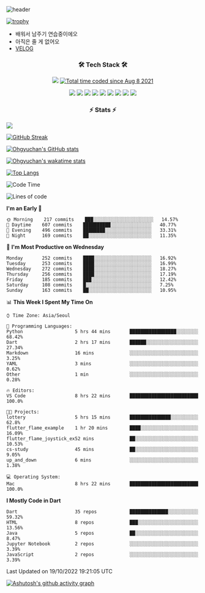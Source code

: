 <!--
**Ohgyuchan/Ohgyuchan** is a ✨ _special_ ✨ repository because its `README.md` (this file) appears on your GitHub profile.

Here are some ideas to get you started:

- 🔭 I’m currently working on ...
- 🌱 I’m currently learning ...
- 👯 I’m looking to collaborate on ...
- 🤔 I’m looking for help with ...
- 💬 Ask me about ...
- 📫 How to reach me: ...
- 😄 Pronouns: ...
- ⚡ Fun fact: ...
-->
![header](https://capsule-render.vercel.app/api?type=soft&color=auto&height=150&section=header&text=Ohgyuchan&fontSize=80&animation=twinkling)

[![trophy](https://github-profile-trophy.vercel.app/?username=Ohgyuchan&column=-1)](https://github.com/ryo-ma/github-profile-trophy)

<!-- ### Hi there 👋 -->
  * 배워서 남주기 연습중이에오
  * 아직은 줄 게 없어오
  * [VELOG](https://velog.io/@terman)



<h3 align="center"><b>🛠 Tech Stack 🛠</b></h3>

<p align="center">
<a href="https://hits.seeyoufarm.com"><img src="https://hits.seeyoufarm.com/api/count/incr/badge.svg?url=https%3A%2F%2Fgithub.com%2FOhgyuchan&count_bg=%2379C83D&title_bg=%23555555&icon=&icon_color=%23E7E7E7&title=visitors+%F0%9F%99%8C&edge_flat=false"/></a> <a href="https://wakatime.com/@9d35e6a9-2400-4e9b-b741-9597e6de1373"><img src="https://wakatime.com/badge/user/9d35e6a9-2400-4e9b-b741-9597e6de1373.svg" alt="Total time coded since Aug 8 2021" /></a></p>


<p align="center">
<img src="https://img.shields.io/badge/HTML5-E34F26?style=flat-square&logo=HTML5&logoColor=white"/></a>
<img src="https://img.shields.io/badge/CSS3-1572B6?style=flat-square&logo=CSS3&logoColor=white"/></a>
<img src="https://img.shields.io/badge/JavaScript-F7DF1E?style=flat-square&logo=JavaScript&logoColor=white"/></a>
<!-- <img src="https://img.shields.io/badge/Node.js-339933?style=flat-square&logo=Node.js&logoColor=white"/></a> &nbsp -->
<img src="https://img.shields.io/badge/Android-3DDC84?style=flat-square&logo=Android&logoColor=white"/></a> 
<img src="https://img.shields.io/badge/Flutter-02569B?style=flat-square&logo=Flutter&logoColor=white"></a> 
<img src="https://img.shields.io/badge/Dart-0175C2?style=flat-square&logo=Dart&logoColor=white"></a> 
<!-- <img src="https://img.shields.io/badge/R-0175C2?style=flat-square&logo=R&logoColor=white"></a> &nbsp -->
<!-- <img src="https://img.shields.io/badge/MongoDB-47A248?style=flat-square&logo=MongoDB&logoColor=white"/></a> &nbsp -->
<!-- <img src="https://img.shields.io/badge/MySQL-4479A1?style=flat-square&logo=MySQL&logoColor=white"/></a> &nbsp -->
<img src="https://img.shields.io/badge/c++-00599C?style=flat-square&logo=c%2B%2B&logoColor=white"/></a> 
<img src="https://img.shields.io/badge/python-0175C2?style=flat-square&logo=python&logoColor=white"></a> 
<img src="https://img.shields.io/badge/github-181717?style=flat-square&logo=github&logoColor=white"></a> 
<!-- <img src="https://img.shields.io/badge/unity-FCC624?style=flat-square&logo=unity&logoColor=black"></a>  -->
<!-- <img src="https://img.shields.io/badge/Amazon AWS-232F3E?style=flat-square&logo=Amazon%20AWS&logoColor=white"/></a> &nbsp -->
</p></b>

<h3 align="center"><b>⚡️ Stats ⚡️</b></h3>

<!--OPGC-->
<a href="https://opgc.me/#/users/Ohgyuchan" target="_blank"><img src="https://api.opgc.me/githubs/users/Ohgyuchan/tag/?theme=rainbow" /></a>  

[![GitHub Streak](https://github-readme-streak-stats.herokuapp.com?user=Ohgyuchan)](https://git.io/streak-stats)

[![Ohgyuchan's GitHub stats](https://github-readme-stats.vercel.app/api?username=Ohgyuchan&include_all_commits=true&count_private=true&show_icons=true&theme=buefy)](https://github.com/anuraghazra/github-readme-stats)

[![Ohgyuchan's wakatime stats](https://github-readme-stats.vercel.app/api/wakatime?username=TermanOh&layout=compact&theme=buefy)](https://github.com/anuraghazra/github-readme-stats)

[![Top Langs](https://github-readme-stats.vercel.app/api/top-langs/?username=Ohgyuchan&layout=compact&exclude_repo=unity_example&theme=buefy)](https://github.com/anuraghazra/github-readme-stats)
  
<!--START_SECTION:waka-->
![Code Time](http://img.shields.io/badge/Code%20Time-728%20hrs%206%20mins-blue)

![Lines of code](https://img.shields.io/badge/From%20Hello%20World%20I%27ve%20Written-2%20Million%20lines%20of%20code-blue)

**I'm an Early 🐤** 

```text
🌞 Morning    217 commits    ███░░░░░░░░░░░░░░░░░░░░░░   14.57% 
🌆 Daytime    607 commits    ██████████░░░░░░░░░░░░░░░   40.77% 
🌃 Evening    496 commits    ████████░░░░░░░░░░░░░░░░░   33.31% 
🌙 Night      169 commits    ██░░░░░░░░░░░░░░░░░░░░░░░   11.35%

```
📅 **I'm Most Productive on Wednesday** 

```text
Monday       252 commits    ████░░░░░░░░░░░░░░░░░░░░░   16.92% 
Tuesday      253 commits    ████░░░░░░░░░░░░░░░░░░░░░   16.99% 
Wednesday    272 commits    ████░░░░░░░░░░░░░░░░░░░░░   18.27% 
Thursday     256 commits    ████░░░░░░░░░░░░░░░░░░░░░   17.19% 
Friday       185 commits    ███░░░░░░░░░░░░░░░░░░░░░░   12.42% 
Saturday     108 commits    █░░░░░░░░░░░░░░░░░░░░░░░░   7.25% 
Sunday       163 commits    ██░░░░░░░░░░░░░░░░░░░░░░░   10.95%

```


📊 **This Week I Spent My Time On** 

```text
⌚︎ Time Zone: Asia/Seoul

💬 Programming Languages: 
Python                   5 hrs 44 mins       █████████████████░░░░░░░░   68.42% 
Dart                     2 hrs 17 mins       ██████░░░░░░░░░░░░░░░░░░░   27.34% 
Markdown                 16 mins             ░░░░░░░░░░░░░░░░░░░░░░░░░   3.25% 
YAML                     3 mins              ░░░░░░░░░░░░░░░░░░░░░░░░░   0.62% 
Other                    1 min               ░░░░░░░░░░░░░░░░░░░░░░░░░   0.28%

🔥 Editors: 
VS Code                  8 hrs 22 mins       █████████████████████████   100.0%

🐱‍💻 Projects: 
lottery                  5 hrs 15 mins       ███████████████░░░░░░░░░░   62.8% 
flutter_flame_example    1 hr 20 mins        ████░░░░░░░░░░░░░░░░░░░░░   16.09% 
flutter_flame_joystick_ex52 mins             ██░░░░░░░░░░░░░░░░░░░░░░░   10.53% 
cs-study                 45 mins             ██░░░░░░░░░░░░░░░░░░░░░░░   9.05% 
up_and_down              6 mins              ░░░░░░░░░░░░░░░░░░░░░░░░░   1.38%

💻 Operating System: 
Mac                      8 hrs 22 mins       █████████████████████████   100.0%

```

**I Mostly Code in Dart** 

```text
Dart                     35 repos            ██████████████░░░░░░░░░░░   59.32% 
HTML                     8 repos             ███░░░░░░░░░░░░░░░░░░░░░░   13.56% 
Java                     5 repos             ██░░░░░░░░░░░░░░░░░░░░░░░   8.47% 
Jupyter Notebook         2 repos             ░░░░░░░░░░░░░░░░░░░░░░░░░   3.39% 
JavaScript               2 repos             ░░░░░░░░░░░░░░░░░░░░░░░░░   3.39%

```



 Last Updated on 19/10/2022 19:21:05 UTC
<!--END_SECTION:waka-->

[![Ashutosh's github activity graph](https://activity-graph.herokuapp.com/graph?username=Ohgyuchan&bg_color=ffffff&color=000000&line=6495ED)](https://github.com/ashutosh00710/github-readme-activity-graph)
